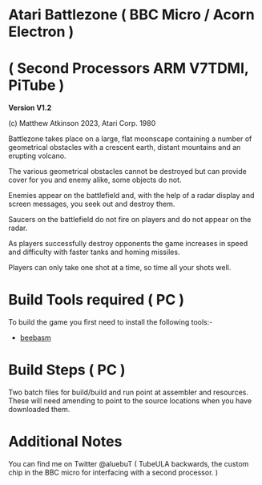 # Atari Battlezone ( BBC Micro / Acorn Electron )
# ( Second Processors ARM V7TDMI, PiTube )
**Version V1.2**

(c) Matthew Atkinson 2023, Atari Corp. 1980

Battlezone takes place on a large, flat moonscape containing a number of geometrical obstacles with a crescent earth, distant mountains and an erupting volcano.        

The various geometrical obstacles cannot be destroyed but can provide cover for you and enemy alike, some objects do not.     
 
Enemies appear on the battlefield and, with the help of a radar display and screen messages, you seek out and destroy them.

Saucers on the battlefield do not fire on players and do not appear on the radar.                                            

As players successfully destroy opponents the game increases in speed and difficulty with faster tanks and homing missiles.

Players can only take one shot at a time, so time all your shots well.                                                    
# Build Tools required ( PC )

To build the game you first need to install the following tools:-

* [beebasm](https://github.com/stardot/beebasm)

# Build Steps ( PC )

Two batch files for build/build and run point at assembler and resources. These will need amending to point to the source locations when you have downloaded them.

# Additional Notes

You can find me on Twitter @aluebuT ( TubeULA backwards, the custom chip in the BBC micro for interfacing with a second processor. )
